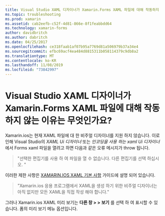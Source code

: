 ```yaml
---
title: Visual Studio XAML 디자이너가 Xamarin.Forms XAML 파일에 대해 작동하지 않는 이유는 무엇인가요?
ms.topic: troubleshooting
ms.prod: xamarin
ms.assetid: cab2eefb-c52f-4d81-866e-8f1feabbdd64
ms.technology: xamarin-forms
author: davidbritch
ms.author: dabritch
ms.date: 04/25/2017
ms.openlocfilehash: ce318faab1af07b95a7769d81a506979b37a34e4
ms.sourcegitcommit: efbc69acf4ea484d8815311b058114379c9db8a2
ms.translationtype: MT
ms.contentlocale: ko-KR
ms.lasthandoff: 11/08/2019
ms.locfileid: "73842997"
---
```

# <a name="why-doesnt-the-visual-studio-xaml-designer-work-for-xamarinforms-xaml-files"></a>Visual Studio XAML 디자이너가 Xamarin.Forms XAML 파일에 대해 작동하지 않는 이유는 무엇인가요?

Xamarin.ios는 현재 XAML 파일에 대 한 비주얼 디자이너를 지원 하지 않습니다. 이로 인해 Visual Studio의 *XAML Ui 디자이너* 또는 *인코딩을 사용 하는 xaml Ui 디자이너*에서 Forms xaml 파일을 열려고 하면 다음과 같은 오류 메시지가 throw 됩니다.

> "선택한 편집기를 사용 하 여 파일을 열 수 없습니다. 다른 편집기를 선택 하십시오. "

이러한 제한 사항은 [XAMARIN.IOS XAML 기본 사항](~/xamarin-forms/xaml/xaml-basics/index.md) 가이드에 설명 되어 있습니다.

> "Xamarin.ios 응용 프로그램에서 XAML을 생성 하기 위한 비주얼 디자이너는 아직 없지만 모든 XAML을 직접 작성 해야 합니다."

그러나 Xamarin.ios XAML 미리 보기는 **다른 창 > > 보기** 를 선택 하 여 표시할 수 있습니다. 폼의 미리 보기 메뉴 옵션입니다.

